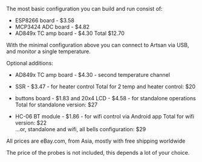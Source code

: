 The most basic configuration you can build and run consist of:
- ESP8266 board - $3.58
- MCP3424 ADC board - $4.82
- AD849x TC amp board - $4.30
Total $12.70

With the minimal configuration above you can connect to Artsan via USB, and monitor a single temperature.

Optional additions:
- AD849x TC amp board - $4.30 - second temperature channel
- SSR - $3.47 - for heater control
Total for 2 temp and heater control: $20

- buttons board - $1.83 and 20x4 LCD - $4.58 - for standalone operations
Total for standalone version: $27

- HC-06 BT module - $1.86 - for wifi control via Android app
Total for wifi version: $22\
...or, standalone and wifi, all bells configuration: $29

All prices are eBay.com, from Asia, mostly with free shipping worldwide

The price of the probes is not included, this depends a lot of your choice.
